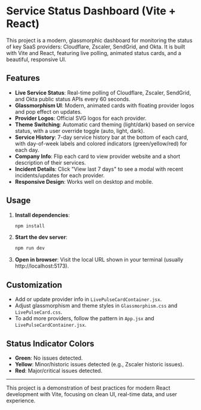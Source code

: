 # Service Status Dashboard (Vite + React)

This project is a modern, glassmorphic dashboard for monitoring the status of key SaaS providers: Cloudflare, Zscaler, SendGrid, and Okta. It is built with Vite and React, featuring live polling, animated status cards, and a beautiful, responsive UI.

## Features

- **Live Service Status**: Real-time polling of Cloudflare, Zscaler, SendGrid, and Okta public status APIs every 60 seconds.
- **Glassmorphism UI**: Modern, animated cards with floating provider logos and pop effect on updates.
- **Provider Logos**: Official SVG logos for each provider.
- **Theme Switching**: Automatic card theming (light/dark) based on service status, with a user override toggle (auto, light, dark).
- **Service History**: 7-day service history bar at the bottom of each card, with day-of-week labels and colored indicators (green/yellow/red) for each day.
- **Company Info**: Flip each card to view provider website and a short description of their services.
- **Incident Details**: Click "View last 7 days" to see a modal with recent incidents/updates for each provider.
- **Responsive Design**: Works well on desktop and mobile.

## Usage

1. **Install dependencies**:
   ```sh
   npm install
   ```
2. **Start the dev server**:
   ```sh
   npm run dev
   ```
3. **Open in browser**: Visit the local URL shown in your terminal (usually http://localhost:5173).

## Customization
- Add or update provider info in `LivePulseCardContainer.jsx`.
- Adjust glassmorphism and theme styles in `Glassmorphism.css` and `LivePulseCard.css`.
- To add more providers, follow the pattern in `App.jsx` and `LivePulseCardContainer.jsx`.

## Status Indicator Colors
- **Green**: No issues detected.
- **Yellow**: Minor/historic issues detected (e.g., Zscaler historic issues).
- **Red**: Major/critical issues detected.

---

This project is a demonstration of best practices for modern React development with Vite, focusing on clean UI, real-time data, and user experience.
